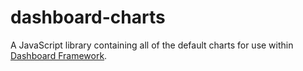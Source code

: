 # dashboard-charts

A JavaScript library containing all of the default charts for use within [Dashboard Framework](https://github.com/RhoInc/dashboard-framework).
